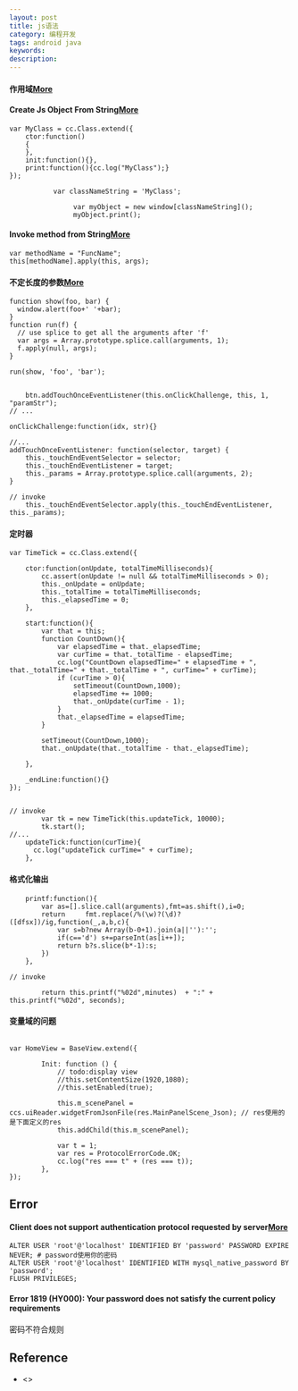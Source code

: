 ```yaml
---
layout: post
title: js语法
category: 编程开发
tags: android java
keywords: 
description: 
---
```


#### 作用域[More](http://www.cnblogs.com/mu-mu/archive/2012/11/19/2777007.html)

#### Create Js Object From String[More](http://stackoverflow.com/questions/1366127/instantiate-a-javascript-object-using-a-string-to-define-the-class-name)

```
var MyClass = cc.Class.extend({
    ctor:function()
    {
    },
    init:function(){},
    print:function(){cc.log("MyClass");}
});

           var classNameString = 'MyClass';

                var myObject = new window[classNameString]();
                myObject.print();
```

#### Invoke method from String[More](http://stackoverflow.com/questions/359788/how-to-execute-a-javascript-function-when-i-have-its-name-as-a-string)

```
var methodName = "FuncName";
this[methodName].apply(this, args);
```

#### 不定长度的参数[More](http://stackoverflow.com/questions/7301062/passing-variable-number-of-arguments-from-one-function-to-another)

```
function show(foo, bar) {
  window.alert(foo+' '+bar);
}
function run(f) {
  // use splice to get all the arguments after 'f'
  var args = Array.prototype.splice.call(arguments, 1);
  f.apply(null, args);
}

run(show, 'foo', 'bar');
```

```

	btn.addTouchOnceEventListener(this.onClickChallenge, this, 1, "paramStr");
// ...

onClickChallenge:function(idx, str){}

//...
addTouchOnceEventListener: function(selector, target) {
	this._touchEndEventSelector = selector;
	this._touchEndEventListener = target;
	this._params = Array.prototype.splice.call(arguments, 2);
}

// invoke
	this._touchEndEventSelector.apply(this._touchEndEventListener, this._params);
```

#### 定时器

```
var TimeTick = cc.Class.extend({

    ctor:function(onUpdate, totalTimeMilliseconds){
        cc.assert(onUpdate != null && totalTimeMilliseconds > 0);
        this._onUpdate = onUpdate;
        this._totalTime = totalTimeMilliseconds;
        this._elapsedTime = 0;
    },

    start:function(){
        var that = this;
        function CountDown(){
            var elapsedTime = that._elapsedTime;
            var curTime = that._totalTime - elapsedTime;
            cc.log("CountDown elapsedTime=" + elapsedTime + ", that._totalTime=" + that._totalTime + ", curTime=" + curTime);
            if (curTime > 0){
                setTimeout(CountDown,1000);
                elapsedTime += 1000;
                that._onUpdate(curTime - 1);
            }
            that._elapsedTime = elapsedTime;
        }

        setTimeout(CountDown,1000);
        that._onUpdate(that._totalTime - that._elapsedTime);

    },

    _endLine:function(){}
});


// invoke
        var tk = new TimeTick(this.updateTick, 10000);
        tk.start();
//...
    updateTick:function(curTime){
      cc.log("updateTick curTime=" + curTime);
    },
```
#### 格式化输出

```
    printf:function(){
        var as=[].slice.call(arguments),fmt=as.shift(),i=0;
        return     fmt.replace(/%(\w)?(\d)?([dfsx])/ig,function(_,a,b,c){
            var s=b?new Array(b-0+1).join(a||''):'';
            if(c=='d') s+=parseInt(as[i++]);
            return b?s.slice(b*-1):s;
        })
    },
	
// invoke

        return this.printf("%02d",minutes)  + ":" + this.printf("%02d", seconds);
```

#### 变量域的问题

```

var HomeView = BaseView.extend({

        Init: function () {
            // todo:display view
            //this.setContentSize(1920,1080);
            //this.setEnabled(true);

            this.m_scenePanel = ccs.uiReader.widgetFromJsonFile(res.MainPanelScene_Json); // res使用的是下面定义的res
            this.addChild(this.m_scenePanel);
            
            var t = 1;
            var res = ProtocolErrorCode.OK;
            cc.log("res === t" + (res === t));
        },
});
```

## Error

#### Client does not support authentication protocol requested by server[More](https://blog.csdn.net/yubin1285570923/article/details/83352491)

```
ALTER USER 'root'@'localhost' IDENTIFIED BY 'password' PASSWORD EXPIRE NEVER; # password使用你的密码
ALTER USER 'root'@'localhost' IDENTIFIED WITH mysql_native_password BY 'password';
FLUSH PRIVILEGES;
```

#### Error 1819 (HY000): Your password does not satisfy the current policy requirements

密码不符合规则

## Reference
* <>
